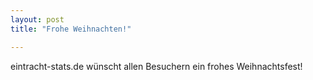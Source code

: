```yaml
---
layout: post
title: "Frohe Weihnachten!"

---
```


eintracht-stats.de wünscht allen Besuchern ein frohes Weihnachtsfest!


